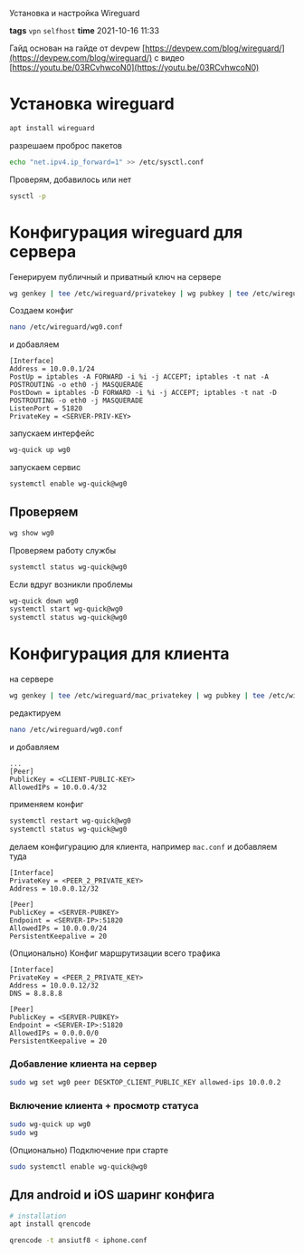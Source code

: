 Установка и настройка Wireguard

**tags** `vpn` `selfhost`
**time** 2021-10-16 11:33

Гайд основан на гайде от devpew [https://devpew.com/blog/wireguard/](https://devpew.com/blog/wireguard/) с видео [https://youtu.be/03RCvhwcoN0](https://youtu.be/03RCvhwcoN0)


# Установка wireguard
```bash
apt install wireguard
```
разрешаем проброс пакетов
```bash
echo "net.ipv4.ip_forward=1" >> /etc/sysctl.conf
```
Проверям, добавилось или нет
```bash
sysctl -p
```
# Конфигурация wireguard для сервера
Генерируем публичный и приватный ключ на сервере
```bash
wg genkey | tee /etc/wireguard/privatekey | wg pubkey | tee /etc/wireguard/publickey
```
Создаем конфиг
```bash
nano /etc/wireguard/wg0.conf
```
и добавляем
```
[Interface]
Address = 10.0.0.1/24
PostUp = iptables -A FORWARD -i %i -j ACCEPT; iptables -t nat -A POSTROUTING -o eth0 -j MASQUERADE
PostDown = iptables -D FORWARD -i %i -j ACCEPT; iptables -t nat -D POSTROUTING -o eth0 -j MASQUERADE
ListenPort = 51820
PrivateKey = <SERVER-PRIV-KEY>
```
запускаем интерфейс
```bash
wg-quick up wg0
```
запускаем сервис
```bash
systemctl enable wg-quick@wg0
```
## Проверяем
```bash
wg show wg0
```
Проверяем работу службы
```bash
systemctl status wg-quick@wg0
```
Если вдруг возникли проблемы
```bash
wg-quick down wg0
systemctl start wg-quick@wg0
systemctl status wg-quick@wg0
```

# Конфигурация для клиента
на сервере
```bash
wg genkey | tee /etc/wireguard/mac_privatekey | wg pubkey | tee /etc/wireguard/mac_publickey
```
редактируем
```bash
nano /etc/wireguard/wg0.conf
```
и добавляем
```
...
[Peer]
PublicKey = <СLIENT-PUBLIC-KEY>
AllowedIPs = 10.0.0.4/32
```
применяем конфиг
```bash
systemctl restart wg-quick@wg0
systemctl status wg-quick@wg0
```
делаем конфигурацию для клиента, например `mac.conf` и добавляем туда
```
[Interface]
PrivateKey = <PEER_2_PRIVATE_KEY>
Address = 10.0.0.12/32

[Peer]
PublicKey = <SERVER-PUBKEY>
Endpoint = <SERVER-IP>:51820
AllowedIPs = 10.0.0.0/24
PersistentKeepalive = 20
```
(Опционально) Конфиг маршрутизации всего трафика
```
[Interface]
PrivateKey = <PEER_2_PRIVATE_KEY>
Address = 10.0.0.12/32
DNS = 8.8.8.8

[Peer]
PublicKey = <SERVER-PUBKEY>
Endpoint = <SERVER-IP>:51820
AllowedIPs = 0.0.0.0/0
PersistentKeepalive = 20
```

### Добавление клиента на сервер
```bash
sudo wg set wg0 peer DESKTOP_CLIENT_PUBLIC_KEY allowed-ips 10.0.0.2
```
### Включение клиента + просмотр статуса
```bash
sudo wg-quick up wg0
sudo wg
```
(Опционально) Подключение при старте
```bash
sudo systemctl enable wg-quick@wg0
```

## Для android и iOS шаринг конфига
```bash
# installation
apt install qrencode

qrencode -t ansiutf8 < iphone.conf
```
